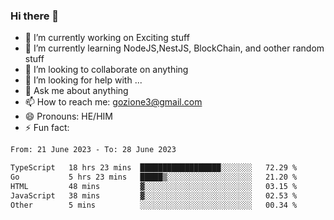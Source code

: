 ### Hi there 👋

<!--
**charlieScript/charlieScript** is a ✨ _special_ ✨ repository because its `README.md` (this file) appears on your GitHub profile.

Here are some ideas to get you started: -->

- 🔭 I’m currently working on Exciting stuff
- 🌱 I’m currently learning NodeJS,NestJS, BlockChain, and oother random stuff
- 👯 I’m looking to collaborate on anything
- 🤔 I’m looking for help with ...
- 💬 Ask me about anything
- 📫 How to reach me: gozione3@gmail.com
- 😄 Pronouns: HE/HIM
- ⚡ Fun fact: 
<!--START_SECTION:waka-->

```txt
From: 21 June 2023 - To: 28 June 2023

TypeScript   18 hrs 23 mins  ██████████████████░░░░░░░   72.29 %
Go           5 hrs 23 mins   █████▒░░░░░░░░░░░░░░░░░░░   21.20 %
HTML         48 mins         ▓░░░░░░░░░░░░░░░░░░░░░░░░   03.15 %
JavaScript   38 mins         ▓░░░░░░░░░░░░░░░░░░░░░░░░   02.53 %
Other        5 mins          ░░░░░░░░░░░░░░░░░░░░░░░░░   00.34 %
```

<!--END_SECTION:waka-->
